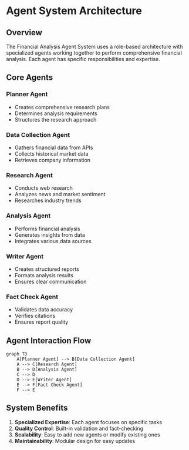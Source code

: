 # Agent System Architecture

## Overview

The Financial Analysis Agent System uses a role-based architecture with specialized agents working together to perform comprehensive financial analysis. Each agent has specific responsibilities and expertise.

## Core Agents

### Planner Agent
- Creates comprehensive research plans
- Determines analysis requirements
- Structures the research approach

### Data Collection Agent
- Gathers financial data from APIs
- Collects historical market data
- Retrieves company information

### Research Agent
- Conducts web research
- Analyzes news and market sentiment
- Researches industry trends

### Analysis Agent
- Performs financial analysis
- Generates insights from data
- Integrates various data sources

### Writer Agent
- Creates structured reports
- Formats analysis results
- Ensures clear communication

### Fact Check Agent
- Validates data accuracy
- Verifies citations
- Ensures report quality

## Agent Interaction Flow

```mermaid
graph TD
    A[Planner Agent] --> B[Data Collection Agent]
    A --> C[Research Agent]
    B --> D[Analysis Agent]
    C --> D
    D --> E[Writer Agent]
    E --> F[Fact Check Agent]
    F --> E
```

## System Benefits

1. **Specialized Expertise**: Each agent focuses on specific tasks
2. **Quality Control**: Built-in validation and fact-checking
3. **Scalability**: Easy to add new agents or modify existing ones
4. **Maintainability**: Modular design for easy updates
